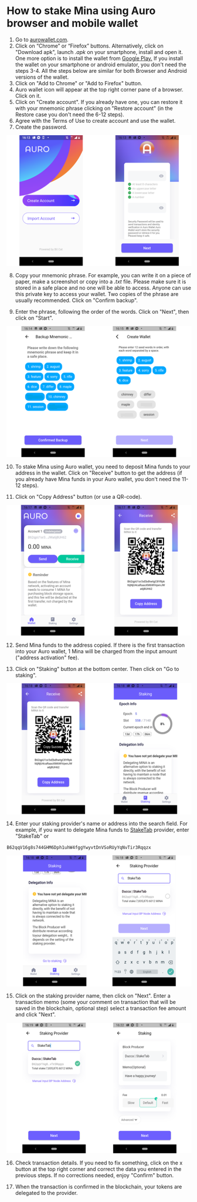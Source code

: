 # How to stake Mina using Auro browser and mobile wallet

1. Go to [aurowallet.com](http://aurowallet.com/).
2. Click on “Chrome” or “Firefox” buttons. Alternatively, click on "Download apk", launch _.apk_ on your smartphone, install and open it. One more option is to install the wallet from [Google Play](https://play.google.com/store/apps/details?id=com.aurowallet.www.aurowallet%5D)[.](https://play.google.com/store/apps/details?id=com.aurowallet.www.aurowallet%5D.) If you install the wallet on your smartphone or android emulator, you don't need the steps 3-4. All the steps below are similar for both Browser and Android versions of the wallet.
3. Click on "Add to Chrome" or "Add to Firefox" button.
4. Auro wallet icon will appear at the top right corner pane of a browser. Click on it.
5. Click on "Create account". If you already have one, you can restore it with your mnemonic phrase clicking on "Restore account" \(in the Restore case you don't need the 6-12 steps\).
6. Agree with the Terms of Use to create account and use the wallet.
7. Create the password.

![](../../../.gitbook/assets/auro-1.png)

8. Copy your mnemonic phrase. For example, you can write it on a piece of paper, make a screenshot or copy into a _.txt_ file. Please make sure it is stored in a safe place and no one will be able to access. Anyone can use this private key to access your wallet. Two copies of the phrase are usually recommended. Click on "Confirm backup".

9. Enter the phrase, following the order of the words. Click on "Next", then click on "Start".

![](../../../.gitbook/assets/auro-2.png)

10. To stake Mina using Auro wallet, you need to deposit Mina funds to your address in the wallet. Click on "Receive" button to get the address \(if you already have Mina funds in your Auro wallet, you don't need the 11-12 steps\).

11. Click on "Copy Address" button \(or use a QR-code\).

![](../../../.gitbook/assets/auro-3.png)



12. Send Mina funds to the address copied. If there is the first transaction into your Auro wallet, 1 Mina will be charged from the input amount \("address activation" fee\).

13. Click on "Staking" button at the bottom center. Then click on "Go to staking".

![](../../../.gitbook/assets/auro-4.png)

14. Enter your staking provider's name or address into the search field. For example, if you want to delegate Mina funds to [StakeTab](https://staketab.com/) provider, enter "StakeTab" or 

```text
B62qqV16g8s744GHM6Dph1uhW4fggYwyvtDnVSoRUyYqNvTir3Rqqzx
```

![](../../../.gitbook/assets/auro-5.png)

15. Click on the staking provider name, then click on "Next". Enter a transaction memo \(some your comment on transaction that will be saved in the blockchain, optional step\) select a transaction fee amount and click "Next".

![](../../../.gitbook/assets/auro-6.png)

16. Check transaction details. If you need to fix something, click on the x button at the top right corner and correct the data you entered in the previous steps. If no corrections needed, enjoy "Confirm" button.

17. When the transaction is confirmed in the blockchain, your tokens are delegated to the provider.

